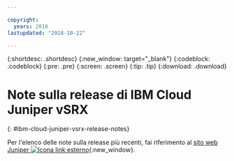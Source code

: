 ```yaml
---

copyright:
  years: 2018
lastupdated: "2018-10-22"

---
```


{:shortdesc: .shortdesc}
{:new_window: target="_blank"}
{:codeblock: .codeblock}
{:pre: .pre}
{:screen: .screen}
{:tip: .tip}
{:download: .download}

# Note sulla release di IBM Cloud Juniper vSRX 
{: #ibm-cloud-juniper-vsrx-release-notes}

Per l'elenco delle note sulla release più recenti, fai riferimento al [sito web Juniper ![Icona link esterno](../../icons/launch-glyph.svg "Icona link esterno")](https://www.juniper.net/documentation/product/en_US/vsrx){:new_window}.
